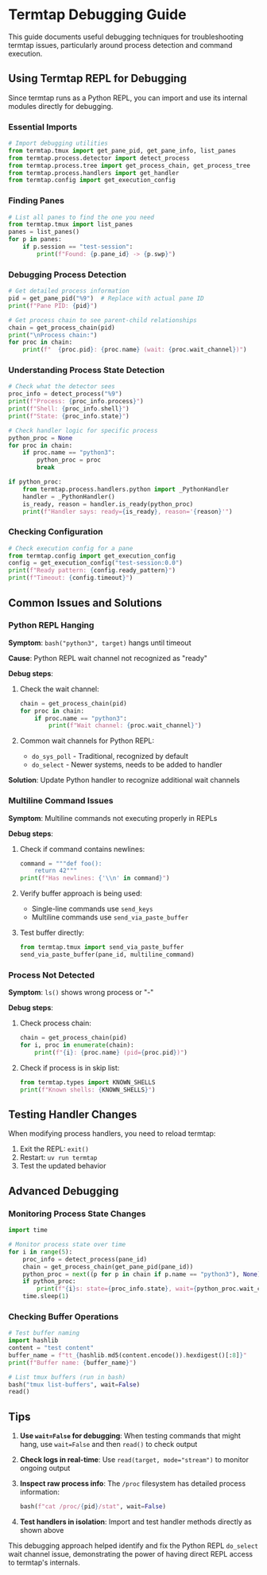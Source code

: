 # Termtap Debugging Guide

This guide documents useful debugging techniques for troubleshooting termtap issues, particularly around process detection and command execution.

## Using Termtap REPL for Debugging

Since termtap runs as a Python REPL, you can import and use its internal modules directly for debugging.

### Essential Imports

```python
# Import debugging utilities
from termtap.tmux import get_pane_pid, get_pane_info, list_panes
from termtap.process.detector import detect_process
from termtap.process.tree import get_process_chain, get_process_tree
from termtap.process.handlers import get_handler
from termtap.config import get_execution_config
```

### Finding Panes

```python
# List all panes to find the one you need
from termtap.tmux import list_panes
panes = list_panes()
for p in panes:
    if p.session == "test-session":
        print(f"Found: {p.pane_id} -> {p.swp}")
```

### Debugging Process Detection

```python
# Get detailed process information
pid = get_pane_pid("%9")  # Replace with actual pane ID
print(f"Pane PID: {pid}")

# Get process chain to see parent-child relationships
chain = get_process_chain(pid)
print("\nProcess chain:")
for proc in chain:
    print(f"  {proc.pid}: {proc.name} (wait: {proc.wait_channel})")
```

### Understanding Process State Detection

```python
# Check what the detector sees
proc_info = detect_process("%9")
print(f"Process: {proc_info.process}")
print(f"Shell: {proc_info.shell}")
print(f"State: {proc_info.state}")

# Check handler logic for specific process
python_proc = None
for proc in chain:
    if proc.name == "python3":
        python_proc = proc
        break

if python_proc:
    from termtap.process.handlers.python import _PythonHandler
    handler = _PythonHandler()
    is_ready, reason = handler.is_ready(python_proc)
    print(f"Handler says: ready={is_ready}, reason='{reason}'")
```

### Checking Configuration

```python
# Check execution config for a pane
from termtap.config import get_execution_config
config = get_execution_config("test-session:0.0")
print(f"Ready pattern: {config.ready_pattern}")
print(f"Timeout: {config.timeout}")
```

## Common Issues and Solutions

### Python REPL Hanging

**Symptom**: `bash("python3", target)` hangs until timeout

**Cause**: Python REPL wait channel not recognized as "ready"

**Debug steps**:
1. Check the wait channel:
   ```python
   chain = get_process_chain(pid)
   for proc in chain:
       if proc.name == "python3":
           print(f"Wait channel: {proc.wait_channel}")
   ```

2. Common wait channels for Python REPL:
   - `do_sys_poll` - Traditional, recognized by default
   - `do_select` - Newer systems, needs to be added to handler

**Solution**: Update Python handler to recognize additional wait channels

### Multiline Command Issues

**Symptom**: Multiline commands not executing properly in REPLs

**Debug steps**:
1. Check if command contains newlines:
   ```python
   command = """def foo():
       return 42"""
   print(f"Has newlines: {'\\n' in command}")
   ```

2. Verify buffer approach is being used:
   - Single-line commands use `send_keys`
   - Multiline commands use `send_via_paste_buffer`

3. Test buffer directly:
   ```python
   from termtap.tmux import send_via_paste_buffer
   send_via_paste_buffer(pane_id, multiline_command)
   ```

### Process Not Detected

**Symptom**: `ls()` shows wrong process or "-"

**Debug steps**:
1. Check process chain:
   ```python
   chain = get_process_chain(pid)
   for i, proc in enumerate(chain):
       print(f"{i}: {proc.name} (pid={proc.pid})")
   ```

2. Check if process is in skip list:
   ```python
   from termtap.types import KNOWN_SHELLS
   print(f"Known shells: {KNOWN_SHELLS}")
   ```

## Testing Handler Changes

When modifying process handlers, you need to reload termtap:

1. Exit the REPL: `exit()`
2. Restart: `uv run termtap`
3. Test the updated behavior

## Advanced Debugging

### Monitoring Process State Changes

```python
import time

# Monitor process state over time
for i in range(5):
    proc_info = detect_process(pane_id)
    chain = get_process_chain(get_pane_pid(pane_id))
    python_proc = next((p for p in chain if p.name == "python3"), None)
    if python_proc:
        print(f"{i}s: state={proc_info.state}, wait={python_proc.wait_channel}")
    time.sleep(1)
```

### Checking Buffer Operations

```python
# Test buffer naming
import hashlib
content = "test content"
buffer_name = f"tt_{hashlib.md5(content.encode()).hexdigest()[:8]}"
print(f"Buffer name: {buffer_name}")

# List tmux buffers (run in bash)
bash("tmux list-buffers", wait=False)
read()
```

## Tips

1. **Use `wait=False` for debugging**: When testing commands that might hang, use `wait=False` and then `read()` to check output

2. **Check logs in real-time**: Use `read(target, mode="stream")` to monitor ongoing output

3. **Inspect raw process info**: The `/proc` filesystem has detailed process information:
   ```python
   bash(f"cat /proc/{pid}/stat", wait=False)
   ```

4. **Test handlers in isolation**: Import and test handler methods directly as shown above

This debugging approach helped identify and fix the Python REPL `do_select` wait channel issue, demonstrating the power of having direct REPL access to termtap's internals.
